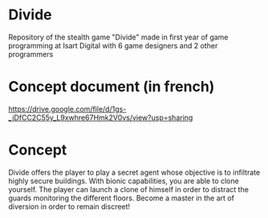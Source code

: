 # Divide
Repository of the stealth game "Divide" made in first year of game programming at Isart Digital with 6 game designers and 2 other programmers

# Concept document (in french)
https://drive.google.com/file/d/1gs-_jDfCC2C55y_L9xwhre67Hmk2V0vs/view?usp=sharing

# Concept

Divide offers the player to play a secret agent whose objective is to infiltrate highly secure buildings. With bionic capabilities, you are able to clone yourself.
The player can launch a clone of himself in order to distract the guards monitoring the different floors. Become a master in the art of diversion in order to remain discreet!
